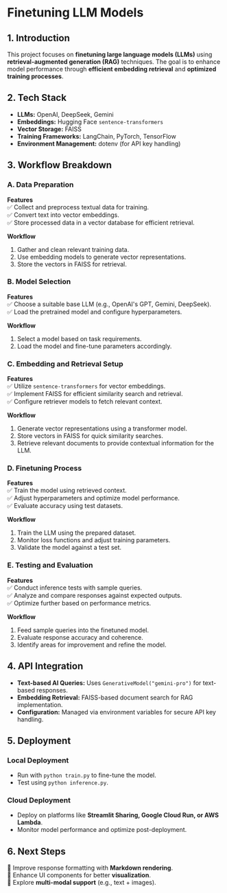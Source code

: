 # Finetuning LLM Models

## 1. Introduction
This project focuses on **finetuning large language models (LLMs)** using **retrieval-augmented generation (RAG)** techniques. The goal is to enhance model performance through **efficient embedding retrieval** and **optimized training processes**.

## 2. Tech Stack
- **LLMs:** OpenAI, DeepSeek, Gemini  
- **Embeddings:** Hugging Face `sentence-transformers`  
- **Vector Storage:** FAISS  
- **Training Frameworks:** LangChain, PyTorch, TensorFlow  
- **Environment Management:** dotenv (for API key handling)  

## 3. Workflow Breakdown

### A. Data Preparation
**Features**  
✅ Collect and preprocess textual data for training.  
✅ Convert text into vector embeddings.  
✅ Store processed data in a vector database for efficient retrieval.  

**Workflow**  
1. Gather and clean relevant training data.  
2. Use embedding models to generate vector representations.  
3. Store the vectors in FAISS for retrieval.  

### B. Model Selection
**Features**  
✅ Choose a suitable base LLM (e.g., OpenAI's GPT, Gemini, DeepSeek).  
✅ Load the pretrained model and configure hyperparameters.  

**Workflow**  
1. Select a model based on task requirements.  
2. Load the model and fine-tune parameters accordingly.  

### C. Embedding and Retrieval Setup
**Features**  
✅ Utilize `sentence-transformers` for vector embeddings.  
✅ Implement FAISS for efficient similarity search and retrieval.  
✅ Configure retriever models to fetch relevant context.  

**Workflow**  
1. Generate vector representations using a transformer model.  
2. Store vectors in FAISS for quick similarity searches.  
3. Retrieve relevant documents to provide contextual information for the LLM.  

### D. Finetuning Process
**Features**  
✅ Train the model using retrieved context.  
✅ Adjust hyperparameters and optimize model performance.  
✅ Evaluate accuracy using test datasets.  

**Workflow**  
1. Train the LLM using the prepared dataset.  
2. Monitor loss functions and adjust training parameters.  
3. Validate the model against a test set.  

### E. Testing and Evaluation
**Features**  
✅ Conduct inference tests with sample queries.  
✅ Analyze and compare responses against expected outputs.  
✅ Optimize further based on performance metrics.  

**Workflow**  
1. Feed sample queries into the finetuned model.  
2. Evaluate response accuracy and coherence.  
3. Identify areas for improvement and refine the model.  

## 4. API Integration
- **Text-based AI Queries:** Uses `GenerativeModel("gemini-pro")` for text-based responses.  
- **Embedding Retrieval:** FAISS-based document search for RAG implementation.  
- **Configuration:** Managed via environment variables for secure API key handling.  

## 5. Deployment
### **Local Deployment**  
- Run with `python train.py` to fine-tune the model.  
- Test using `python inference.py`.  

### **Cloud Deployment**  
- Deploy on platforms like **Streamlit Sharing, Google Cloud Run, or AWS Lambda**.  
- Monitor model performance and optimize post-deployment.  

## 6. Next Steps
🚀 Improve response formatting with **Markdown rendering**.  
🚀 Enhance UI components for better **visualization**.  
🚀 Explore **multi-modal support** (e.g., text + images).  
